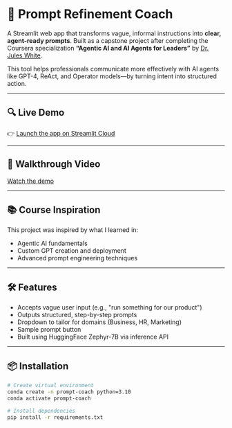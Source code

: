 # 🤖 Prompt Refinement Coach

A Streamlit web app that transforms vague, informal instructions into **clear, agent-ready prompts**. Built as a capstone project after completing the Coursera specialization **“Agentic AI and AI Agents for Leaders”** by [Dr. Jules White](https://www.linkedin.com/in/juleswhite/).

This tool helps professionals communicate more effectively with AI agents like GPT-4, ReAct, and Operator models—by turning intent into structured action.

---

## 🔍 Live Demo
👉 [Launch the app on Streamlit Cloud](https://h2qtrtv3kqcbhjnbxhggmh.streamlit.app/)

---

## 🎥 Walkthrough Video
[Watch the demo](https://youtu.be/35Pv9dm9Xl0)

---

## 📚 Course Inspiration

This project was inspired by what I learned in:
- Agentic AI fundamentals
- Custom GPT creation and deployment
- Advanced prompt engineering techniques

---

## 🛠️ Features

- Accepts vague user input (e.g., "run something for our product")
- Outputs structured, step-by-step prompts
- Dropdown to tailor for domains (Business, HR, Marketing)
- Sample prompt button
- Built using HuggingFace Zephyr-7B via inference API

---

## 📦 Installation

```bash
# Create virtual environment
conda create -n prompt-coach python=3.10
conda activate prompt-coach

# Install dependencies
pip install -r requirements.txt

